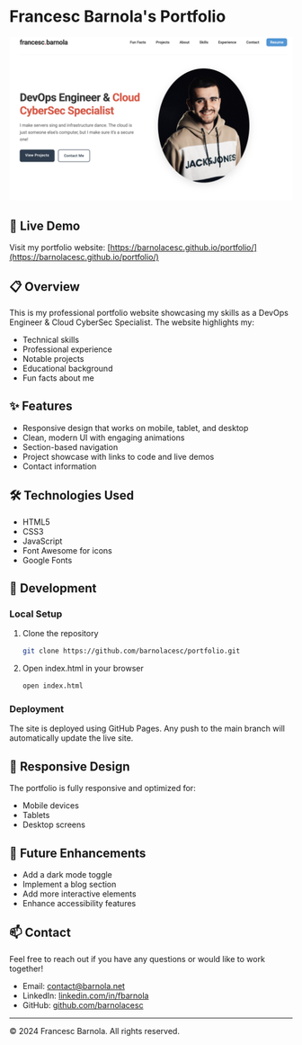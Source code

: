 # Francesc Barnola's Portfolio

![Portfolio Screenshot](assets/website.png)

## 🚀 Live Demo

Visit my portfolio website: [https://barnolacesc.github.io/portfolio/](https://barnolacesc.github.io/portfolio/)

## 📋 Overview

This is my professional portfolio website showcasing my skills as a DevOps Engineer & Cloud CyberSec Specialist. The website highlights my:

- Technical skills
- Professional experience
- Notable projects
- Educational background
- Fun facts about me

## ✨ Features

- Responsive design that works on mobile, tablet, and desktop
- Clean, modern UI with engaging animations
- Section-based navigation
- Project showcase with links to code and live demos
- Contact information

## 🛠️ Technologies Used

- HTML5
- CSS3
- JavaScript
- Font Awesome for icons
- Google Fonts

## 🔧 Development

### Local Setup

1. Clone the repository
   ```bash
   git clone https://github.com/barnolacesc/portfolio.git
   ```

2. Open index.html in your browser
   ```bash
   open index.html
   ```

### Deployment

The site is deployed using GitHub Pages. Any push to the main branch will automatically update the live site.

## 📱 Responsive Design

The portfolio is fully responsive and optimized for:
- Mobile devices
- Tablets
- Desktop screens

## 🔮 Future Enhancements

- Add a dark mode toggle
- Implement a blog section
- Add more interactive elements
- Enhance accessibility features

## 📫 Contact

Feel free to reach out if you have any questions or would like to work together!

- Email: [contact@barnola.net](mailto:contact@barnola.net)
- LinkedIn: [linkedin.com/in/fbarnola](https://linkedin.com/in/fbarnola)
- GitHub: [github.com/barnolacesc](https://github.com/barnolacesc)

---

© 2024 Francesc Barnola. All rights reserved. 